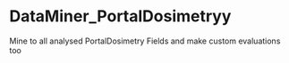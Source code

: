 # DataMiner_PortalDosimetryy
Mine to all analysed PortalDosimetry Fields and make custom evaluations too

